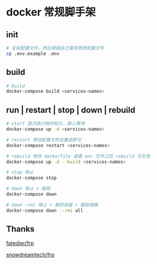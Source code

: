 # docker 常规脚手架

## init

```bash
# 复制配置文件，然后根据自己需求修改配置文件
cp .env.example .env
```

## build

```bash
# build
docker-compose build <services-names>
```

## run | restart | stop | down | rebuild

```bash
# start 首次执行耗时较久，耐心等待
docker-compose up -d <services-names>

# restart 修改配置文件后重启即可
docker-compose restart <services-names>

# rebuild 修改 dockerfile 或者 env 文件之后 rebuild 可生效
docker-compose up -d --build <services-names>

# stop 停止
docker-compose stop

# down 停止 + 删除
docker-compose down

# down -rmi 停止 + 删除容器 + 删除镜像
docker-compose down --rmi all
```

## Thanks

[fatedier/frp](https://github.com/fatedier/frp)

[snowdreamtech/frp](https://github.com/snowdreamtech/frp)
